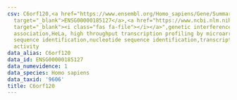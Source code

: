 ```yaml
---
csv: C6orf120,<a href="https://www.ensembl.org/Homo_sapiens/Gene/Summary?db=core;g=ENSG00000185127"
  target="_blank">ENSG00000185127</a>,<a href="https://www.ncbi.nlm.nih.gov/pubmed/17216044"
  target="_blank"><i class="fas fa-file"></i></a>",genetic interference,functional
  association,HeLa, high throughput transcription profiling by microarray,nucleotide
  sequence identification,nucleotide sequence identification,transcriptional regulation,up-regulates
  activity
data_alias: C6orf120
data_id: ENSG00000185127
data_numevidence: 1
data_species: Homo sapiens
data_taxid: '9606'
title: C6orf120
---
```

